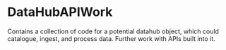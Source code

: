 # DataHubAPIWork
Contains a collection of code for a potential datahub object, which could catalogue, ingest, and process data. Further work with APIs built into it.
